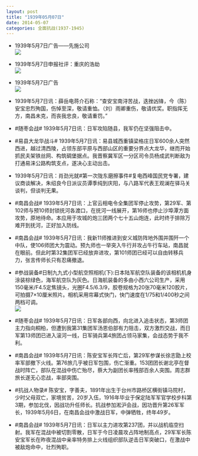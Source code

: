 ```yaml
---
layout: post
title: "1939年05月07日"
date: 2014-05-07
categories: 全面抗战(1937-1945)
---
```


<meta name="referrer" content="no-referrer" />

- 1939年5月7日广告——先施公司 <br/><img src="https://ww2.sinaimg.cn/large/aca367d8jw1eg62zzh6tnj208e0h4dhw.jpg" />

- 1939年5月7日申报社评：重庆的浩劫 <br/><img src="https://ww1.sinaimg.cn/large/aca367d8jw1eg6192q00nj20nw0xxkag.jpg" />

- 1939年5月7日广告 <br/><img src="https://ww2.sinaimg.cn/large/aca367d8jw1eg5zj2sm7wj20400h2aax.jpg" />

- 1939年5月7日讯：薛岳电蒋介石称：“查安宝南浔苦战，迭挫凶锋，今（陈）安宝忠烈殉国，伤悼至深，敬请重恤。（刘）雨卿重伤，敬请优奖。职指挥无方，南昌未克，而丧我忠良，敬请重罚。” 

- #随枣会战# 1939年5月7日讯：日军攻陷随县，我军仍在坚强阻击中。 

- #易县大龙华战斗# 1939年5月7日讯：易县城西重镇梁格庄日军600余人突然西进，越过清西陵，占领东部平原与西部山区的重要分界点大龙华，继而开始抓民夫架铁丝网、构筑碉堡据点。我晋察冀军区一分区司令员杨成武判断敌为打通易涞公路构筑支点，遂决心主动出击。 

- 1939年5月7日讯：肖劲光就#第一次陇东磨擦事件#复电西峰国民党专署，建议商谈解决，朱绍良今日派议员谭季纯到庆阳，与八路军代表王观澜在驿马关谈判，但谈判无果。 

- #南昌会战# 1939年5月7日讯：上官云相电令全集团军停止攻势，第29军、第102师与预10师封锁抚河各渡口，在抚河一线展开，第16师也停止沙埠潭方面攻势，原地待命。本应用于攻城的炮三团两个七十五山炮连，此时终于排除万难开到抚河，正好加入防线。 

- #南昌会战# 1939年5月7日讯：我新11师推进到安义城防阵地外围并围歼一个中队，使106师团大为震动。预九师也一举突入牛行并攻占牛行车站，南昌就在眼前。但此时第32集团军已经放弃进攻，第101师团已经可以自由转移兵力，张言传师长只有忍痛撤退。  

- #参战装备#日制九九式小型航空照相机(下):日本陆军航空队装备的该相机机身涂装棕绿色，海军航空队为灰色。日海航装备的多由小西六公司生产，采用150毫米/F4.5定焦镜头，光圈F4.5/6.3/9，胶卷规格为20张70毫米120胶片，可拍摄7×10厘米照片。相机采用帘幕式快门，快门速度在1/75和1/400秒之间两档可调。 <br/><img src="https://ww4.sinaimg.cn/large/aca367d8jw1eg5hbvowrvj20m80imju6.jpg" />

- #随枣会战# 1939年5月7日讯：日军各部向西，向北进入追击状态，第3师团主力指向桐柏，但遭到我第31集团军汤恩伯部有力阻击，双方激烈交战，而日军第13师团已进入滚河一线，日军骑兵第4旅团占领马家集，会战态势于我不利。 

- #南昌会战# 1939年5月7日讯：陈安宝军长阵亡后，第29军参谋长徐志勖上校率军部撤下火线。第76旅几乎被日军包围，伤亡渐重。153团团长谢北亭在督战时阵亡，部队在混战中伤亡殆尽，蔡大为副团长率残部百余人突围。周志群旅长遂无心恋战，率部突围。 

- #抗战人物录# 陈安宝，字善夫，1891年出生于台州市路桥区横街镇马院村，少时父母双亡，家境贫苦，20岁入伍，1916年毕业于保定陆军军官学校步科第3期，参加北伐，因战功升任师长。抗战参加淞沪会战，因功晋升第26军军长，1939年5月6日，在南昌会战中激战日军，中弹牺牲，终年49岁。 

- #南昌会战# 1939年5月7日讯：日军以主力进攻第237团，并以战机临空扫射。我军在混战中被切割零散，日军于今日凌晨攻占阵地制高点，29军军长陈安宝军长在昨夜混战中亲率特务排上火线组织部队逆击日军突破口，在激战中被敌炮命中，壮烈殉职。 

